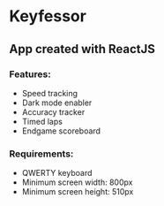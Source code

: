 # Keyfessor

## App created with ReactJS

### Features:

- Speed tracking
- Dark mode enabler
- Accuracy tracker
- Timed laps
- Endgame scoreboard

### Requirements:

- QWERTY keyboard
- Minimum screen width: 800px
- Minimum screen height: 510px
